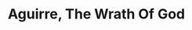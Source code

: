 ---
layout: film
category: films
title: "Aguirre, The Wrath Of God"
filmyear: 1984
year: 2020
image: aguirre.jpg
imdb: tt0068182
---